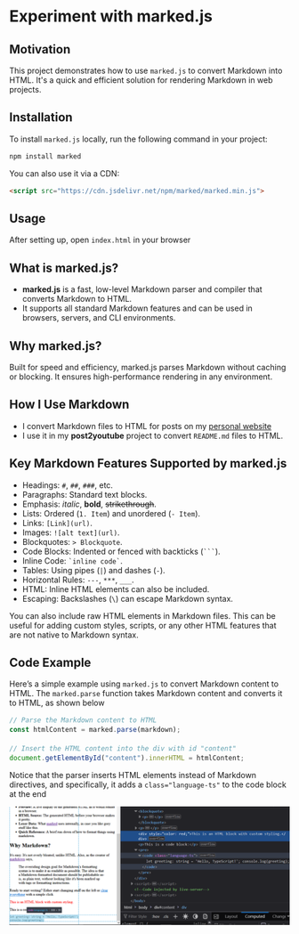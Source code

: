   <h1>Experiment with marked.js</h1>

  <h2>Motivation</h2>
  <p>This project demonstrates how to use <code>marked.js</code> to convert Markdown into HTML. It's a quick and efficient solution for rendering Markdown in web projects.</p>

  <h2>Installation</h2>
  <p>To install <code>marked.js</code> locally, run the following command in your project:</p>

```bash
npm install marked
```

  <p>You can also use it via a CDN:</p>

```html
<script src="https://cdn.jsdelivr.net/npm/marked/marked.min.js">
```

  <h2>Usage</h2>
  <p>After setting up, open <code>index.html</code> in your browser</p>
  
  <h2>What is marked.js?</h2>
  <ul>
    <li><strong>marked.js</strong> is a fast, low-level Markdown parser and compiler that converts Markdown to HTML.</li>
    <li>It supports all standard Markdown features and can be used in browsers, servers, and CLI environments.</li>
  </ul>

  <h2>Why marked.js?</h2>
  <p>Built for speed and efficiency, marked.js parses Markdown without caching or blocking. It ensures high-performance rendering in any environment.</p>

  <h2>How I Use Markdown</h2>
  <ul>
    <li>I convert Markdown files to HTML for posts on my <a href='https://nathankrasney.com/blog'>personal website</a></li>
    <li>I use it in my <strong>post2youtube</strong> project to convert <code>README.md</code> files to HTML.</li>
  </ul>

  <h2>Key Markdown Features Supported by marked.js</h2>
  <ul>
    <li>Headings: <code>#</code>, <code>##</code>, <code>###</code>, etc.</li>
    <li>Paragraphs: Standard text blocks.</li>
    <li>Emphasis: <em>italic</em>, <strong>bold</strong>, <del>strikethrough</del>.</li>
    <li>Lists: Ordered (<code>1. Item</code>) and unordered (<code>- Item</code>).</li>
    <li>Links: <code>[Link](url)</code>.</li>
    <li>Images: <code>![alt text](url)</code>.</li>
    <li>Blockquotes: <code>&gt; Blockquote</code>.</li>
    <li>Code Blocks: Indented or fenced with backticks (<code>```</code>).</li>
    <li>Inline Code: <code>`inline code`</code>.</li>
    <li>Tables: Using pipes (<code>|</code>) and dashes (<code>-</code>).</li>
    <li>Horizontal Rules: <code>---</code>, <code>***</code>, <code>___</code>.</li>
    <li>HTML: Inline HTML elements can also be included.</li>
    <li>Escaping: Backslashes (<code>\</code>) can escape Markdown syntax.</li>
  </ul>

  <p>You can also include raw HTML elements in Markdown files. This can be useful for adding custom styles, scripts, or any other HTML features that are not native to Markdown syntax.</p>



  <h2>Code Example</h2>
<p>Here’s a simple example using <code>marked.js</code> to convert Markdown content to HTML. The <code>marked.parse</code> function takes Markdown content and converts it to HTML, as shown below </p>

```javascript
// Parse the Markdown content to HTML
const htmlContent = marked.parse(markdown);

// Insert the HTML content into the div with id "content"
document.getElementById("content").innerHTML = htmlContent;
```

  <p>Notice that the parser inserts HTML elements instead of Markdown directives, and specifically, it adds a <code>class="language-ts"</code> to the code block at the end</p>
  <img src="https://github.com/NathanKr/marked-playground/blob/main/figs/resulted-html.png?raw=true" alt="Resulted HTML">
